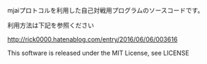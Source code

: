 mjaiプロトコルを利用した自己対戦用プログラムのソースコードです。

利用方法は下記を参照ください

http://rick0000.hatenablog.com/entry/2016/06/06/003616


This software is released under the MIT License, see LICENSE

